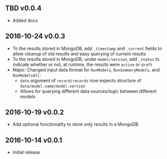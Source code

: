 ## TBD v0.0.4
- Added docs

## 2016-10-24 v0.0.3
- To the results stored in MongoDB, add `_timestamp` and `_current` fields to allow cleanup of old results and easy querying of current results
- To the results stored in MongoDB, under `model/version`, add `_status` to indicate whether or not, at runtime, the results were `active` or `draft`
- Major: Changed input data format for `RunModels`, `RunSummaryModels`, and `RunModelsAll`:
  - `data` argument of `record/records` now expects structure of `data/model.name/model.version`
  - Allows for querying different data sources/logic between different models

## 2016-10-19 v0.0.2
- Add optional functionality to store only results in a MongoDB

## 2016-10-14 v0.0.1
- Initial release
